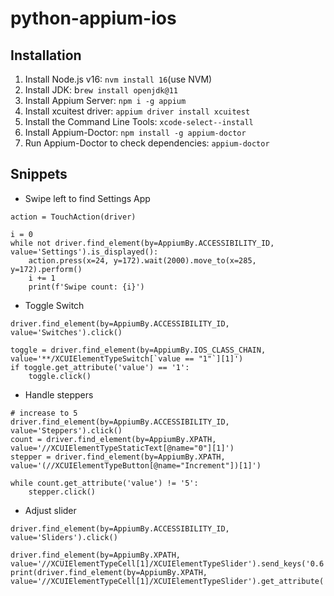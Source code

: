 # python-appium-ios

## Installation
1. Install Node.js v16: `nvm install 16`(use NVM)
2. Install JDK: b`rew install openjdk@11`
3. Install Appium Server: `npm i -g appium`
4. Install xcuitest driver: `appium driver install xcuitest`
5. Install the Command Line Tools: `xcode-select--install`
6. Install Appium-Doctor: `npm install -g appium-doctor`
7. Run Appium-Doctor to check dependencies: `appium-doctor`

## Snippets
- Swipe left to find Settings App
```pycon
action = TouchAction(driver)

i = 0
while not driver.find_element(by=AppiumBy.ACCESSIBILITY_ID, value='Settings').is_displayed():
    action.press(x=24, y=172).wait(2000).move_to(x=285, y=172).perform()
    i += 1
    print(f'Swipe count: {i}')
```
- Toggle Switch
```pycon
driver.find_element(by=AppiumBy.ACCESSIBILITY_ID, value='Switches').click()

toggle = driver.find_element(by=AppiumBy.IOS_CLASS_CHAIN, value='**/XCUIElementTypeSwitch[`value == "1"`][1]')
if toggle.get_attribute('value') == '1':
    toggle.click()
```
- Handle steppers
```pycon
# increase to 5
driver.find_element(by=AppiumBy.ACCESSIBILITY_ID, value='Steppers').click()
count = driver.find_element(by=AppiumBy.XPATH, value='//XCUIElementTypeStaticText[@name="0"][1]')
stepper = driver.find_element(by=AppiumBy.XPATH, value='(//XCUIElementTypeButton[@name="Increment"])[1]')

while count.get_attribute('value') != '5':
    stepper.click()
```
- Adjust slider
```pycon
driver.find_element(by=AppiumBy.ACCESSIBILITY_ID, value='Sliders').click()

driver.find_element(by=AppiumBy.XPATH, value='//XCUIElementTypeCell[1]/XCUIElementTypeSlider').send_keys('0.6')
print(driver.find_element(by=AppiumBy.XPATH, value='//XCUIElementTypeCell[1]/XCUIElementTypeSlider').get_attribute('value'))
```